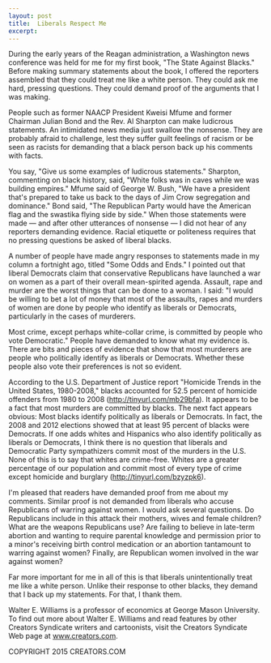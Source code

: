 ```yaml
---
layout: post
title:  Liberals Respect Me
excerpt:
---
```


During the early years of the Reagan administration, a Washington news conference was held for me for my first book, "The State Against Blacks." Before making summary statements about the book, I offered the reporters assembled that they could treat me like a white person. They could ask me hard, pressing questions. They could demand proof of the arguments that I was making.

People such as former NAACP President Kweisi Mfume and former Chairman Julian Bond and the Rev. Al Sharpton can make ludicrous statements. An intimidated news media just swallow the nonsense. They are probably afraid to challenge, lest they suffer guilt feelings of racism or be seen as racists for demanding that a black person back up his comments with facts.

You say, "Give us some examples of ludicrous statements." Sharpton, commenting on black history, said, "White folks was in caves while we was building empires." Mfume said of George W. Bush, "We have a president that's prepared to take us back to the days of Jim Crow segregation and dominance." Bond said, "The Republican Party would have the American flag and the swastika flying side by side." When those statements were made — and after other utterances of nonsense — I did not hear of any reporters demanding evidence. Racial etiquette or politeness requires that no pressing questions be asked of liberal blacks.

A number of people have made angry responses to statements made in my column a fortnight ago, titled "Some Odds and Ends." I pointed out that liberal Democrats claim that conservative Republicans have launched a war on women as a part of their overall mean-spirited agenda. Assault, rape and murder are the worst things that can be done to a woman. I said: "I would be willing to bet a lot of money that most of the assaults, rapes and murders of women are done by people who identify as liberals or Democrats, particularly in the cases of murderers.

 Most crime, except perhaps white-collar crime, is committed by people who vote Democratic." People have demanded to know what my evidence is. There are bits and pieces of evidence that show that most murderers are people who politically identify as liberals or Democrats. Whether these people also vote their preferences is not so evident.

According to the U.S. Department of Justice report "Homicide Trends in the United States, 1980-2008," blacks accounted for 52.5 percent of homicide offenders from 1980 to 2008 (http://tinyurl.com/mb29bfa). It appears to be a fact that most murders are committed by blacks. The next fact appears obvious: Most blacks identify politically as liberals or Democrats. In fact, the 2008 and 2012 elections showed that at least 95 percent of blacks were Democrats. If one adds whites and Hispanics who also identify politically as liberals or Democrats, I think there is no question that liberals and Democratic Party sympathizers commit most of the murders in the U.S. None of this is to say that whites are crime-free. Whites are a greater percentage of our population and commit most of every type of crime except homicide and burglary (http://tinyurl.com/bzyzpk6).

I'm pleased that readers have demanded proof from me about my comments. Similar proof is not demanded from liberals who accuse Republicans of warring against women. I would ask several questions. Do Republicans include in this attack their mothers, wives and female children? What are the weapons Republicans use? Are failing to believe in late-term abortion and wanting to require parental knowledge and permission prior to a minor's receiving birth control medication or an abortion tantamount to warring against women? Finally, are Republican women involved in the war against women?

Far more important for me in all of this is that liberals unintentionally treat me like a white person. Unlike their response to other blacks, they demand that I back up my statements. For that, I thank them.

Walter E. Williams is a professor of economics at George Mason University. To find out more about Walter E. Williams and read features by other Creators Syndicate writers and cartoonists, visit the Creators Syndicate Web page at www.creators.com.

COPYRIGHT 2015 CREATORS.COM
